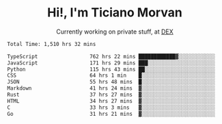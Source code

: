 <h1 align="center">Hi!, I'm Ticiano Morvan</h1>
<p align="center">Currently working on private stuff, at <a href="https://getdex.ai" target="_blank">DEX</a></p>

<!--START_SECTION:waka-->

```txt
Total Time: 1,510 hrs 32 mins

TypeScript                 762 hrs 22 mins ████████████▓░░░░░░░░░░░░   50.47 %
JavaScript                 171 hrs 29 mins ███░░░░░░░░░░░░░░░░░░░░░░   11.35 %
Python                     115 hrs 43 mins ██░░░░░░░░░░░░░░░░░░░░░░░   07.66 %
CSS                        64 hrs 1 min    █░░░░░░░░░░░░░░░░░░░░░░░░   04.24 %
JSON                       55 hrs 48 mins  █░░░░░░░░░░░░░░░░░░░░░░░░   03.69 %
Markdown                   41 hrs 24 mins  ▓░░░░░░░░░░░░░░░░░░░░░░░░   02.74 %
Rust                       37 hrs 27 mins  ▓░░░░░░░░░░░░░░░░░░░░░░░░   02.48 %
HTML                       34 hrs 27 mins  ▓░░░░░░░░░░░░░░░░░░░░░░░░   02.28 %
C                          33 hrs 3 mins   ▓░░░░░░░░░░░░░░░░░░░░░░░░   02.19 %
Go                         31 hrs 21 mins  ▓░░░░░░░░░░░░░░░░░░░░░░░░   02.08 %
```

<!--END_SECTION:waka-->
